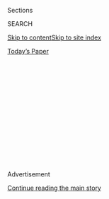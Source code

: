 <div id="app">

<div>

<div>

<div>

<div class="NYTAppHideMasthead css-1q2w90k e1suatyy0">

<div class="section css-ui9rw0 e1suatyy2">

<div class="css-eph4ug er09x8g0">

<div class="css-6n7j50">

</div>

<span class="css-1dv1kvn">Sections</span>

<div class="css-10488qs">

<span class="css-1dv1kvn">SEARCH</span>

</div>

[Skip to content](#site-content)[Skip to site
index](#site-index)

</div>

<div class="css-10698na e1huz5gh0">

</div>

</div>

<div id="masthead-bar-one" class="section hasLinks css-15hmgas e1csuq9d3">

<div class="css-uqyvli e1csuq9d0">

</div>

<div class="css-1uqjmks e1csuq9d1">

</div>

<div class="css-9e9ivx">

[](https://myaccount.nytimes.com/auth/login?response_type=cookie&client_id=vi)

</div>

<div class="css-1bvtpon e1csuq9d2">

[Today’s
Paper](https://www.nytimes.com/section/todayspaper)

</div>

</div>

</div>

</div>

<div data-aria-hidden="false">

<div id="site-content" data-role="main">

<div>

<div class="css-1aor85t" style="opacity:0.000000001;z-index:-1;visibility:hidden">

<div class="css-1hqnpie">

<div class="css-epjblv">

<span class="css-17xtcya">[Opinion](/section/opinion)</span><span class="css-x15j1o">|</span><span class="css-fwqvlz">James
Comey: How Trump Co-opts Leaders Like Bill
Barr</span>

</div>

<div class="css-k008qs">

<div class="css-1iwv8en">

<span class="css-18z7m18"></span>

<div>

</div>

</div>

<span class="css-1n6z4y">https://nyti.ms/2VDZsEX</span>

<div class="css-1705lsu">

<div class="css-4xjgmj">

<div class="css-4skfbu" data-role="toolbar" data-aria-label="Social Media Share buttons, Save button, and Comments Panel with current comment count" data-testid="share-tools">

  - 
  - 
  - 
  - 
    
    <div class="css-6n7j50">
    
    </div>

  - 
  - 

</div>

</div>

</div>

</div>

</div>

</div>

<div id="NYT_TOP_BANNER_REGION" class="css-13pd83m">

</div>

<div id="top-wrapper" class="css-1sy8kpn">

<div id="top-slug" class="css-l9onyx">

Advertisement

</div>

[Continue reading the main
story](#after-top)

<div class="ad top-wrapper" style="text-align:center;height:100%;display:block;min-height:250px">

<div id="top" class="place-ad" data-position="top" data-size-key="top">

</div>

</div>

<div id="after-top">

</div>

</div>

<div>

<div class="css-v5btjw etb61u70">

<div class="css-v05ibm etb61u71">

[Opinion](/section/opinion)

</div>

</div>

<div id="sponsor-wrapper" class="css-1hyfx7x">

<div id="sponsor-slug" class="css-19vbshk">

Supported by

</div>

[Continue reading the main
story](#after-sponsor)

<div id="sponsor" class="ad sponsor-wrapper" style="text-align:center;height:100%;display:block">

</div>

<div id="after-sponsor">

</div>

</div>

<div class="css-186x18t">

</div>

<div class="css-1vkm6nb ehdk2mb0">

# James Comey: How Trump Co-opts Leaders Like Bill Barr

</div>

Accomplished people lacking inner strength can’t resist the compromises
necessary to survive this president.

<div class="css-18e8msd">

<div class="css-vp77d3 epjyd6m0">

<div class="css-1baulvz">

By <span class="css-1baulvz last-byline" itemprop="name">James
Comey</span>

<div class="css-8atqhb">

Mr. Comey is the former F.B.I. director.

</div>

</div>

</div>

  - May 1,
    2019

  - 
    
    <div class="css-4xjgmj">
    
    <div class="css-d8bdto" data-role="toolbar" data-aria-label="Social Media Share buttons, Save button, and Comments Panel with current comment count" data-testid="share-tools">
    
      - 
      - 
      - 
      - 
        
        <div class="css-6n7j50">
        
        </div>
    
      - 
      - 
    
    </div>
    
    </div>

</div>

<div class="css-79elbk" data-testid="photoviewer-wrapper">

<div class="css-z3e15g" data-testid="photoviewer-wrapper-hidden">

</div>

<div class="css-1a48zt4 ehw59r15" data-testid="photoviewer-children">

![<span class="css-16f3y1r e13ogyst0" data-aria-hidden="true"> </span><span class="css-cnj6d5 e1z0qqy90" itemprop="copyrightHolder"><span class="css-1ly73wi e1tej78p0">Credit...</span><span><span>Sarah
Silbiger/The New York
Times</span></span></span>](https://static01.nyt.com/images/2019/05/03/opinion/01comeySub/merlin_154237827_7c13802a-c316-49e6-95b1-d35517436698-articleLarge.jpg?quality=75&auto=webp&disable=upscale)

</div>

</div>

</div>

<div class="section meteredContent css-1r7ky0e" name="articleBody" itemprop="articleBody">

<div class="css-1fanzo5 StoryBodyCompanionColumn">

<div class="css-53u6y8">

People have been asking me hard questions. What happened to the leaders
in the Trump administration, especially the attorney general, Bill Barr,
who I have said was due the benefit of the doubt?

How could Mr. Barr, a bright and accomplished lawyer, start channeling
the president in using words like “no collusion” and F.B.I. “spying”?
And downplaying acts of obstruction of justice as products of the
president’s being “frustrated and angry,” something he would never say
to justify the thousands of crimes prosecuted every day that are the
product of frustration and anger?

How could he write and say things about the report by Robert Mueller,
the special counsel, that were apparently so misleading that they
prompted [written
protest](https://www.nytimes.com/2019/04/30/us/politics/mueller-barr.html)
from the special counsel himself?

How could Mr. Barr go before the Senate Judiciary Committee on Wednesday
and downplay President Trump’s attempt to fire Mr. Mueller before he
completed his work?

</div>

</div>

<div class="css-1fanzo5 StoryBodyCompanionColumn">

<div class="css-53u6y8">

And how could Rod Rosenstein, the deputy attorney general, after the
release of Mr. Mueller’s report that detailed Mr. Trump’s determined
efforts to obstruct justice, give a speech quoting the president on the
importance of the rule of law? Or on resigning, thank a president who
relentlessly attacked both him and the Department of Justice he led for
“the courtesy and humor you often display in our personal
conversations”?

What happened to these people?

I don’t know for sure. People are complicated, so the answer is most
likely complicated. But I have some idea from four months of working
close to Mr. Trump and many more months of watching him shape others.

Amoral leaders have a way of revealing the character of those around
them. Sometimes what they reveal is inspiring. For example, James
Mattis, the former secretary of defense, resigned over principle, a
concept so alien to Mr. Trump that it took days for the president to
realize what had happened, before he could start lying about the man.

But more often, proximity to an amoral leader reveals something
depressing. I think that’s at least part of what we’ve seen with Bill
Barr and Rod Rosenstein. Accomplished people lacking inner strength
can’t resist the compromises necessary to survive Mr. Trump and that
adds up to something they will never recover from. It takes character
like Mr. Mattis’s to avoid the damage, because Mr. Trump eats your soul
in small bites.

It starts with your sitting silent while he lies, both in public and
private, making you complicit by your silence. In meetings with him, his
assertions about what “everyone thinks” and what is “obviously true”
wash over you, unchallenged, as they did at our private dinner on Jan.
27, 2017, because he’s the president and he rarely stops talking. As a
result, Mr. Trump pulls all of those present into a silent circle of
assent.

</div>

</div>

<div class="css-1fanzo5 StoryBodyCompanionColumn">

<div class="css-53u6y8">

Speaking rapid-fire with no spot for others to jump into the
conversation, Mr. Trump makes everyone a co-conspirator to his preferred
set of facts, or delusions. I have felt it — this president building
with his words a web of alternative reality and busily wrapping it
around all of us in the room.

I must have agreed that he had the largest inauguration crowd in history
because I didn’t challenge that. Everyone must agree that he has been
treated very unfairly. The web building never stops.

From the private circle of assent, it moves to public displays of
personal fealty at places like cabinet meetings. While the entire world
is watching, you do what everyone else around the table does — you talk
about how amazing the leader is and what an honor it is to be associated
with him.

Sure, you notice that Mr. Mattis never actually praises the president,
always speaking instead of the honor of representing the men and women
of our military. But he’s a special case, right? Former Marine general
and all. No way the rest of us could get away with that. So you praise,
while the world watches, and the web gets tighter.

Next comes Mr. Trump attacking institutions and values you hold dear —
things you have always said must be protected and which you criticized
past leaders for not supporting strongly enough. Yet you are silent.
Because, after all, what are you supposed to say? He’s the president of
the United States.

You feel this happening. It bothers you, at least to some extent. But
his outrageous conduct convinces you that you simply must stay, to
preserve and protect the people and institutions and values you hold
dear. Along with Republican members of Congress, you tell yourself you
are too important for this nation to lose, especially now.

You can’t say this out loud — maybe not even to your family — but in a
time of emergency, with the nation led by a deeply unethical person,
this will be your contribution, your personal sacrifice for America. You
are smarter than Donald Trump, and you are playing a long game for your
country, so you can pull it off where lesser leaders have failed and
gotten fired by tweet.

</div>

</div>

<div class="css-1fanzo5 StoryBodyCompanionColumn">

<div class="css-53u6y8">

Of course, to stay, you must be seen as on his team, so you make further
compromises. You use his language, praise his leadership, tout his
commitment to values.

And then you are lost. He has eaten your soul.

James Comey is the former F.B.I. director and author of “A Higher
Loyalty: Truth, Lies, and Leadership.”

</div>

</div>

<div>

</div>

<div class="css-1fanzo5 StoryBodyCompanionColumn">

<div class="css-53u6y8">

*The Times is committed to publishing* [*a diversity of
letters*](https://www.nytimes.com/2019/01/31/opinion/letters/letters-to-editor-new-york-times-women.html)
*to the editor. We’d like to hear what you think about this or any of
our articles. Here are some*
[*tips*](https://help.nytimes.com/hc/en-us/articles/115014925288-How-to-submit-a-letter-to-the-editor)*.
And here’s our email:*
[*letters@nytimes.com*](mailto:letters@nytimes.com)*.*

*Follow The New York Times Opinion section on*
[*Facebook*](https://www.facebook.com/nytopinion)*,* [*Twitter
(@NYTopinion)*](http://twitter.com/NYTOpinion) *and*
[*Instagram*](https://www.instagram.com/nytopinion/)*.*

</div>

</div>

</div>

<div>

</div>

<div>

</div>

<div>

</div>

<div>

<div id="bottom-wrapper" class="css-1ede5it">

<div id="bottom-slug" class="css-l9onyx">

Advertisement

</div>

[Continue reading the main
story](#after-bottom)

<div id="bottom" class="ad bottom-wrapper" style="text-align:center;height:100%;display:block;min-height:90px">

</div>

<div id="after-bottom">

</div>

</div>

</div>

</div>

</div>

## Site Index

<div>

</div>

## Site Information Navigation

  - [© <span>2020</span> <span>The New York Times
    Company</span>](https://help.nytimes.com/hc/en-us/articles/115014792127-Copyright-notice)

<!-- end list -->

  - [NYTCo](https://www.nytco.com/)
  - [Contact
    Us](https://help.nytimes.com/hc/en-us/articles/115015385887-Contact-Us)
  - [Work with us](https://www.nytco.com/careers/)
  - [Advertise](https://nytmediakit.com/)
  - [T Brand Studio](http://www.tbrandstudio.com/)
  - [Your Ad
    Choices](https://www.nytimes.com/privacy/cookie-policy#how-do-i-manage-trackers)
  - [Privacy](https://www.nytimes.com/privacy)
  - [Terms of
    Service](https://help.nytimes.com/hc/en-us/articles/115014893428-Terms-of-service)
  - [Terms of
    Sale](https://help.nytimes.com/hc/en-us/articles/115014893968-Terms-of-sale)
  - [Site
    Map](https://spiderbites.nytimes.com)
  - [Help](https://help.nytimes.com/hc/en-us)
  - [Subscriptions](https://www.nytimes.com/subscription?campaignId=37WXW)

</div>

</div>

</div>

</div>
